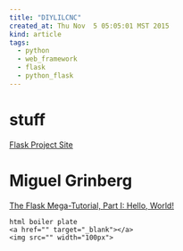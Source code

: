 ```yaml
---
title: "DIYLILCNC"
created_at: Thu Nov  5 05:05:01 MST 2015
kind: article
tags:
  - python
  - web_framework
  - flask
  - python_flask
---
```


# stuff

<a href="http://flask.pocoo.org/" target="_blank">Flask Project Site</a>

# Miguel Grinberg

<a href="http://blog.miguelgrinberg.com/post/the-flask-mega-tutorial-part-i-hello-world/page/11" target="_blank">The Flask Mega-Tutorial, Part I: Hello, World!</a>

~~~~~~~~~~~~~
html boiler plate
<a href="" target="_blank"></a>
<img src="" width="100px">
~~~~~~~~~~~~~


